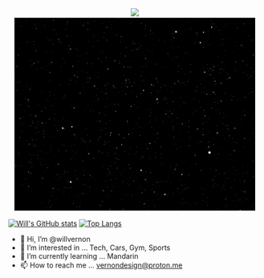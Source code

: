 <div id="header" align="center">
  <div align="center" z-index="20" ><img src="https://media.giphy.com/media/M9gbBd9nbDrOTu1Mqx/giphy.gif" width="100" /></div>
  <img src="https://github.com/willvernon/Gifs/blob/main/starfield.gif" width="screen" z-index="10"/>
</div>



[![Will's GitHub stats](https://github-readme-stats.vercel.app/api?username=willvernon&show_icons=true&count_private=true&theme=react&hide=contribs)](https://github.com/willvernon/github-readme-stats)
[![Top Langs](https://github-readme-stats.vercel.app/api/top-langs/?username=willvernon&layout=compact&theme=react)](https://github.com/willvernon/github-readme-stats)

- 👋 Hi, I’m @willvernon
- 👀 I’m interested in ... Tech, Cars, Gym, Sports
- 🌱 I’m currently learning ... Mandarin
- 📫 How to reach me ... vernondesign@proton.me

<!---
willvernon/willvernon is a ✨ special ✨ repository because its `README.md` (this file) appears on your GitHub profile.
You can click the Preview link to take a look at your changes.
--->
